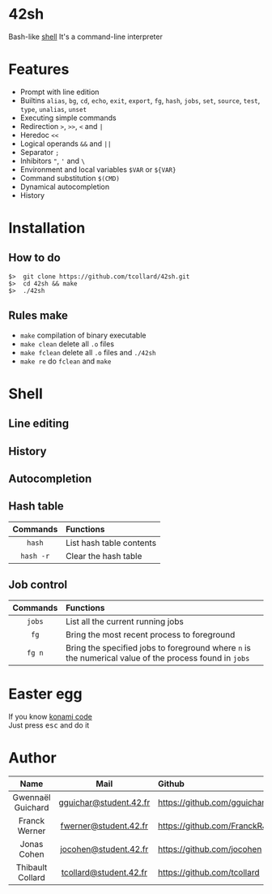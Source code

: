 # 42sh
Bash-like [shell](https://en.wikipedia.org/wiki/Unix_shell)
It's a command-line interpreter

# Features
  - Prompt with line edition
  - Builtins `alias`, `bg`, `cd`, `echo`, `exit`, `export`, `fg`, `hash`, `jobs`, `set`, `source`, `test`, `type`, `unalias`, `unset`
  - Executing simple commands
  - Redirection `>`, `>>`, `<` and `|`
  - Heredoc `<<`
  - Logical operands `&&` and `||`
  - Separator `;`
  - Inhibitors `"`, `'` and `\`
  - Environment and local variables `$VAR` or `${VAR}`
  - Command substitution `$(CMD)`
  - Dynamical autocompletion
  - History
  
# Installation
##  How to do
```
$>  git clone https://github.com/tcollard/42sh.git
$>  cd 42sh && make
$>  ./42sh
```
## Rules make
  - `make` compilation of binary executable
  - `make clean` delete all `.o` files
  - `make fclean` delete all `.o` files and `./42sh`
  - `make re` do `fclean` and `make`

# Shell

## Line editing

## History

## Autocompletion

## Hash table
Commands|Functions|
:-:|:--
`hash`|List hash table contents
`hash -r`|Clear the hash table

## Job control
Commands|Functions|
:-:|:--
`jobs`|List all the current running jobs
`fg`|Bring the most recent process to foreground
`fg n`|Bring the specified jobs to foreground where `n` is the numerical value of the process found in `jobs`

# Easter egg
If you know [konami code](https://en.wikipedia.org/wiki/Konami_Code)\
Just press <kbd>esc</kbd> and do it

# Author
Name|Mail|Github
:-:|:-:|:--
Gwennaël Guichard|gguichar@student.42.fr|https://github.com/gguichard
Franck Werner|fwerner@student.42.fr|https://github.com/FranckRJ
Jonas Cohen|jocohen@student.42.fr|https://github.com/jocohen
Thibault Collard|tcollard@student.42.fr|https://github.com/tcollard
